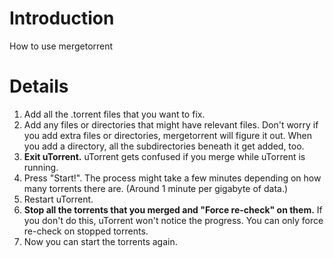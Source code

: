 # Introduction #

How to use mergetorrent

# Details #
  1. Add all the .torrent files that you want to fix.
  1. Add any files or directories that might have relevant files.  Don't worry if you add extra files or directories, mergetorrent will figure it out.  When you add a directory, all the subdirectories beneath it get added, too.
  1. **Exit uTorrent.**  uTorrent gets confused if you merge while uTorrent is running.
  1. Press "Start!". The process might take a few minutes depending on how many torrents there are. (Around 1 minute per gigabyte of data.)
  1. Restart uTorrent.
  1. **Stop all the torrents that you merged and "Force re-check" on them.**  If you don't do this, uTorrent won't notice the progress.  You can only force re-check on stopped torrents.
  1. Now you can start the torrents again.